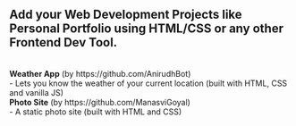 ## Add your Web Development Projects like Personal Portfolio using HTML/CSS or any other Frontend Dev Tool.
<br>
<b>Weather App</b> (by https://github.com/AnirudhBot)
<br>
- Lets you know the weather of your current location (built with HTML, CSS and vanilla JS)
<br>
<b>Photo Site</b> (by https://github.com/ManasviGoyal)
<br>
- A static photo site (built with HTML and CSS)
